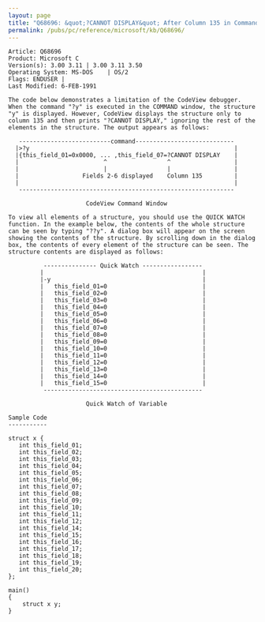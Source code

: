```yaml
---
layout: page
title: "Q68696: &quot;?CANNOT DISPLAY&quot; After Column 135 in Command Window"
permalink: /pubs/pc/reference/microsoft/kb/Q68696/
---
```


	Article: Q68696
	Product: Microsoft C
	Version(s): 3.00 3.11 | 3.00 3.11 3.50
	Operating System: MS-DOS    | OS/2
	Flags: ENDUSER |
	Last Modified: 6-FEB-1991
	
	The code below demonstrates a limitation of the CodeView debugger.
	When the command "?y" is executed in the COMMAND window, the structure
	"y" is displayed. However, CodeView displays the structure only to
	column 135 and then prints "?CANNOT DISPLAY," ignoring the rest of the
	elements in the structure. The output appears as follows:
	
	   --------------------------command----------------------------
	  |>?y                                                          |
	  |{this_field_01=0x0000, ... ,this_field_07=?CANNOT DISPLAY    |
	  |                        ^                 ^                  |
	  |                        |                 |                  |
	  |                  Fields 2-6 displayed    Column 135         |
	  |                                                             |
	   -------------------------------------------------------------
	
	                      CodeView Command Window
	
	To view all elements of a structure, you should use the QUICK WATCH
	function. In the example below, the contents of the whole structure
	can be seen by typing "??y". A dialog box will appear on the screen
	showing the contents of the structure. By scrolling down in the dialog
	box, the contents of every element of the structure can be seen. The
	structure contents are displayed as follows:
	
	          --------------- Quick Watch -----------------
	         |                                             |
	         |-y                                           |
	         |   this_field_01=0                           |
	         |   this_field_02=0                           |
	         |   this_field_03=0                           |
	         |   this_field_04=0                           |
	         |   this_field_05=0                           |
	         |   this_field_06=0                           |
	         |   this_field_07=0                           |
	         |   this_field_08=0                           |
	         |   this_field_09=0                           |
	         |   this_field_10=0                           |
	         |   this_field_11=0                           |
	         |   this_field_12=0                           |
	         |   this_field_13=0                           |
	         |   this_field_14=0                           |
	         |   this_field_15=0                           |
	          ---------------------------------------------
	
	                      Quick Watch of Variable
	
	Sample Code
	-----------
	
	struct x {
	   int this_field_01;
	   int this_field_02;
	   int this_field_03;
	   int this_field_04;
	   int this_field_05;
	   int this_field_06;
	   int this_field_07;
	   int this_field_08;
	   int this_field_09;
	   int this_field_10;
	   int this_field_11;
	   int this_field_12;
	   int this_field_14;
	   int this_field_15;
	   int this_field_16;
	   int this_field_17;
	   int this_field_18;
	   int this_field_19;
	   int this_field_20;
	};
	
	main()
	{
	    struct x y;
	}
